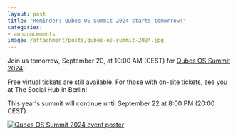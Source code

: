 ```yaml
---
layout: post
title: "Reminder: Qubes OS Summit 2024 starts tomorrow!"
categories:
- announcements
image: /attachment/posts/qubes-os-summit-2024.jpg
---
```


Join us tomorrow, September 20, at 10:00 AM (CEST) for [Qubes OS Summit 2024](https://vpub.dasharo.com/e/16/qubes-os-summit-2024/)!

[Free virtual tickets](https://vpub.dasharo.com/e/16/qubes-os-summit-2024/#tickets) are still available. For those with on-site tickets, see you at The Social Hub in Berlin!

This year's summit will continue until September 22 at 8:00 PM (20:00 CEST).

[![Qubes OS Summit 2024 event poster](/attachment/posts/qubes-os-summit-2024.jpg)](https://vpub.dasharo.com/e/16/qubes-os-summit-2024/)
